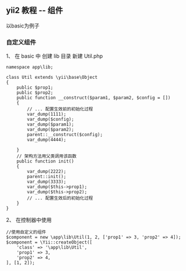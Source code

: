 ## yii2 教程 -- 组件

以basic为例子


### 自定义组件

1、 在 basic 中 创建 lib 目录 新建 Util.php

	namespace app\lib;

	class Util extends \yii\base\Object
	{
		public $prop1;
	    public $prop2;
	    public function __construct($param1, $param2, $config = [])
	    {
	        // ... 配置生效前的初始化过程
	        var_dump(1111);
			var_dump($config);
			var_dump($param1);
			var_dump($param2);
	        parent::__construct($config);
	        var_dump(4444);
	        
	    }
	    // 架构方法用父类调用该函数
	    public function init()
	    {
	        var_dump(2222);
	        parent::init();
	        var_dump(3333);
	        var_dump($this->prop1);
	        var_dump($this->prop2);
	        // ... 配置生效后的初始化过程
	    }
	}


2、 在控制器中使用

    //使用自定义的组件
    $component = new \app\lib\Util(1, 2, ['prop1' => 3, 'prop2' => 4]);
    $component = \Yii::createObject([
        'class' => '\app\lib\Util',
        'prop1' => 3,
        'prop2' => 4,
    ], [1, 2]);




